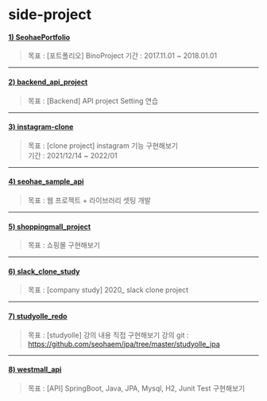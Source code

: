 # side-project

#### [1) SeohaePortfolio](https://github.com/seohaem/side-project/tree/master/SeohaePortfolio)
> 목표 : [포트폴리오] BinoProject 
> 기간 : 2017.11.01 ~ 2018.01.01

---

#### [2) backend_api_project](https://github.com/seohaem/side-project/tree/master/backend_api_project)
> 목표 : [Backend] API project Setting 연습

---

#### [3) instagram-clone](https://github.com/seohaem/side-project/tree/master/instagram-clone)
> 목표 : [clone project] instagram 기능 구현해보기   
> 기간 : 2021/12/14 ~ 2022/01

---

#### [4) seohae_sample_api](https://github.com/seohaem/side-project/tree/master/seohae_sample_api)
> 목표 : 웹 프로젝트 + 라이브러리 셋팅 개발

---

#### [5) shoppingmall_project](https://github.com/seohaem/side-project/tree/master/shoppingmall_project)
> 목표 : 쇼핑몰 구현해보기

---

#### [6) slack_clone_study](https://github.com/seohaem/side-project/tree/master/slack_clone_study)
> 목표 : [company study] 2020_ slack clone project

---

#### [7) studyolle_redo](https://github.com/seohaem/side-project/tree/master/studyolle_redo)
> 목표 : [studyolle] 강의 내용 직접 구현해보기
> 강의 git : https://github.com/seohaem/jpa/tree/master/studyolle_jpa

---

#### [8) westmall_api](https://github.com/seohaem/side-project/tree/master/westmall_api)
> 목표 : [API] SpringBoot, Java, JPA, Mysql, H2, Junit Test 구현해보기
